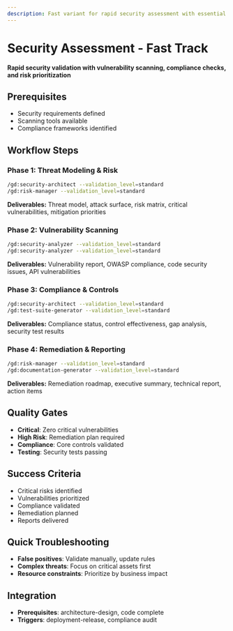 ```yaml
---
description: Fast variant for rapid security assessment with essential threat modeling and vulnerability scanning
---
```


# Security Assessment - Fast Track

**Rapid security validation with vulnerability scanning, compliance checks, and risk prioritization**

## Prerequisites

- Security requirements defined
- Scanning tools available
- Compliance frameworks identified

## Workflow Steps

### Phase 1: Threat Modeling & Risk

```bash
/gd:security-architect --validation_level=standard
/gd:risk-manager --validation_level=standard
```

**Deliverables:** Threat model, attack surface, risk matrix, critical vulnerabilities, mitigation priorities

### Phase 2: Vulnerability Scanning

```bash
/gd:security-analyzer --validation_level=standard
/gd:security-analyzer --validation_level=standard
```

**Deliverables:** Vulnerability report, OWASP compliance, code security issues, API vulnerabilities

### Phase 3: Compliance & Controls

```bash
/gd:security-architect --validation_level=standard
/gd:test-suite-generator --validation_level=standard
```

**Deliverables:** Compliance status, control effectiveness, gap analysis, security test results

### Phase 4: Remediation & Reporting

```bash
/gd:risk-manager --validation_level=standard
/gd:documentation-generator --validation_level=standard
```

**Deliverables:** Remediation roadmap, executive summary, technical report, action items

## Quality Gates

- **Critical**: Zero critical vulnerabilities
- **High Risk**: Remediation plan required
- **Compliance**: Core controls validated
- **Testing**: Security tests passing

## Success Criteria

- Critical risks identified
- Vulnerabilities prioritized
- Compliance validated
- Remediation planned
- Reports delivered

## Quick Troubleshooting

- **False positives**: Validate manually, update rules
- **Complex threats**: Focus on critical assets first
- **Resource constraints**: Prioritize by business impact

## Integration

- **Prerequisites**: architecture-design, code complete
- **Triggers**: deployment-release, compliance audit
